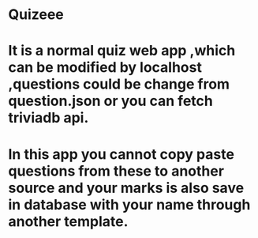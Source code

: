# Quizeee
# It is a normal quiz web app ,which can be modified by localhost ,questions could be change from question.json or you can fetch triviadb api.
# In this app you cannot copy paste questions from these to another source and your marks is also save in database with your name through another template.
